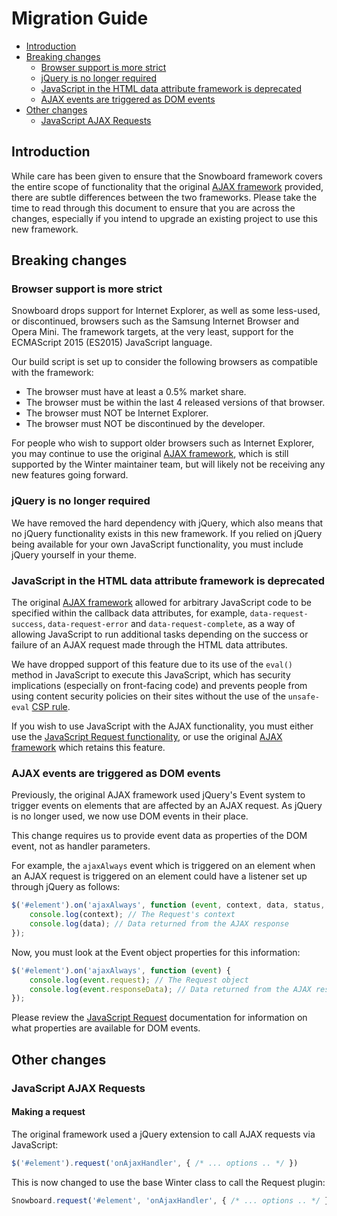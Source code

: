 # Migration Guide

- [Introduction](#introduction)
- [Breaking changes](#breaking-changes)
  - [Browser support is more strict](#browser-support)
  - [jQuery is no longer required](#no-jquery)
  - [JavaScript in the HTML data attribute framework is deprecated](#html-callbacks)
  - [AJAX events are triggered as DOM events](#ajax-dom-events)
- [Other changes](#other-changes)
  - [JavaScript AJAX Requests](#js-requests)

<a name="introduction"></a>
## Introduction

While care has been given to ensure that the Snowboard framework covers the entire scope of functionality that the original [AJAX framework](../ajax/introduction) provided, there are subtle differences between the two frameworks. Please take the time to read through this document to ensure that you are across the changes, especially if you intend to upgrade an existing project to use this new framework.

<a name="breaking-changes"></a>
## Breaking changes

<a name="browser-support"></a>
### Browser support is more strict

Snowboard drops support for Internet Explorer, as well as some less-used, or discontinued, browsers such as the Samsung Internet Browser and Opera Mini. The framework targets, at the very least, support for the ECMAScript 2015 (ES2015) JavaScript language.

Our build script is set up to consider the following browsers as compatible with the framework:

- The browser must have at least a 0.5% market share.
- The browser must be within the last 4 released versions of that browser.
- The browser must NOT be Internet Explorer.
- The browser must NOT be discontinued by the developer.

For people who wish to support older browsers such as Internet Explorer, you may continue to use the original [AJAX framework](../ajax/introduction), which is still supported by the Winter maintainer team, but will likely not be receiving any new features going forward.

<a name="no-jquery"></a>
### jQuery is no longer required

We have removed the hard dependency with jQuery, which also means that no jQuery functionality exists in this new framework. If you relied on jQuery being available for your own JavaScript functionality, you must include jQuery yourself in your theme.

<a name="html-callbacks"></a>
### JavaScript in the HTML data attribute framework is deprecated

The original [AJAX framework](../ajax/attributes-api#data-attributes) allowed for arbitrary JavaScript code to be specified within the callback data attributes, for example, `data-request-success`, `data-request-error` and `data-request-complete`, as a way of allowing JavaScript to run additional tasks depending on the success or failure of an AJAX request made through the HTML data attributes.

We have dropped support of this feature due to its use of the `eval()` method in JavaScript to execute this JavaScript, which has security implications (especially on front-facing code) and prevents people from using content security policies on their sites without the use of the `unsafe-eval` [CSP rule](https://developer.mozilla.org/en-US/docs/Web/HTTP/Headers/Content-Security-Policy/script-src).

If you wish to use JavaScript with the AJAX functionality, you must either use the [JavaScript Request functionality](../snowboard/request), or use the original [AJAX framework](../ajax/introduction) which retains this feature.

<a name="ajax-dom-events"></a>
### AJAX events are triggered as DOM events

Previously, the original AJAX framework used jQuery's Event system to trigger events on elements that are affected by an AJAX request. As jQuery is no longer used, we now use DOM events in their place.

This change requires us to provide event data as properties of the DOM event, not as handler parameters.

For example, the `ajaxAlways` event which is triggered on an element when an AJAX request is triggered on an element could have a listener set up through jQuery as follows:

```js
$('#element').on('ajaxAlways', function (event, context, data, status, xhr) {
    console.log(context); // The Request's context
    console.log(data); // Data returned from the AJAX response
});
```

Now, you must look at the Event object properties for this information:

```js
$('#element').on('ajaxAlways', function (event) {
    console.log(event.request); // The Request object
    console.log(event.responseData); // Data returned from the AJAX response
});
```

Please review the [JavaScript Request](../snowboard/request) documentation for information on what properties are available for DOM events.

<a name="other-changes"></a>
## Other changes

<a name="js-requests"></a>
### JavaScript AJAX Requests

#### Making a request

The original framework used a jQuery extension to call AJAX requests via JavaScript:

```js
$('#element').request('onAjaxHandler', { /* ... options .. */ })
```

This is now changed to use the base Winter class to call the Request plugin:

```js
Snowboard.request('#element', 'onAjaxHandler', { /* ... options .. */ });
```